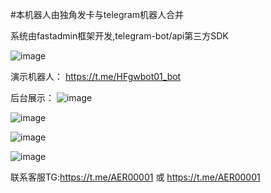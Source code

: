  #本机器人由独角发卡与telegram机器人合并

 系统由fastadmin框架开发,telegram-bot/api第三方SDK

 ![image](https://github.com/AER199/dujiaofakabot/assets/132701075/de547696-1280-4d33-b05d-c9812472875c)

演示机器人： https://t.me/HFgwbot01_bot

后台展示： 
![image](https://github.com/AER199/dujiaofakabot/assets/132701075/89d44aad-7b1c-402a-8bdb-026f73ec3f60)

![image](https://github.com/AER199/dujiaofakabot/assets/132701075/5641baa5-1f45-4eca-9a4d-16f30b6cfffc)

![image](https://github.com/AER199/dujiaofakabot/assets/132701075/c9cc9161-7647-46ae-b906-a0c5f3117914)

![image](https://github.com/AER199/dujiaofakabot/assets/132701075/a2adc472-898c-46c3-b528-b292b9b8bb89)

联系客服TG:https://t.me/AER00001 或 https://t.me/AER00001
